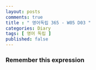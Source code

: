 ```yaml
---
layout: posts
comments: true
title : " 영어독립 365 - W05 D03 "
categories: Diary
tags: [ 영어 독립 ]
published: false
---
```


### Remember this expression

```

```
